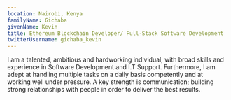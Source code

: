 ```yaml
---
location: Nairobi, Kenya
familyName: Gichaba
givenName: Kevin
title: Ethereum Blockchain Developer/ Full-Stack Software Development
twitterUsername: gichaba_kevin
---
```


I am a talented, ambitious and hardworking individual, with broad skills and experience in Software Development and I.T Support. Furthermore, I am adept at handling multiple tasks on a daily basis competently and at working well under pressure. A key strength is communication; building strong relationships with people in order to deliver the best results.
